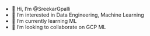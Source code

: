 - 👋 Hi, I’m @SreekarGpalli
- 👀 I’m interested in Data Engineering, Machine Learning 
- 🌱 I’m currently learning ML
- 💞️ I’m looking to collaborate on GCP ML

<!---
SreekarGpalli/SreekarGpalli is a ✨ special ✨ repository because its `README.md` (this file) appears on your GitHub profile.
You can click the Preview link to take a look at your changes.
--->

